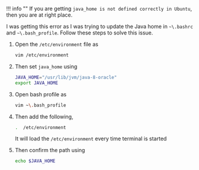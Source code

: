 
!!! info ""
	If you are getting `java_home is not defined correctly in Ubuntu`, then you are at right place.


I was getting this error as I was trying to update the Java home in `~\.bashrc` and `~\.bash_profile`. Follow these steps to solve this issue. 

1. Open the `/etc/environment` file as

	```bash
	vim /etc/environment
	```

1. Then set `java_home` using

	```bash
	JAVA_HOME="/usr/lib/jvm/java-8-oracle"
	export JAVA_HOME
	```

1. Open bash profile as

	```bash
	vim ~\.bash_profile
	```

1.  Then add the following,

	```bash
	.  /etc/environment
	```

	It will load the `/etc/environment` every time terminal is started

1. Then confirm the path using

	```bash
	echo $JAVA_HOME
	```
